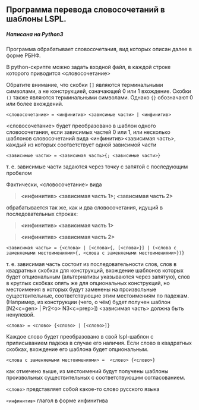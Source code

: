 ## Программа перевода словосочетаний в шаблоны LSPL. ##
##### Написана на Python3 #####

Программа обрабатывает словосочетания, вид которых описан далее в форме РБНФ.

В python-скрипте можно задать входной файл, в каждой строке которого приводится <словосочетание>

Обратите внимание, что скобки `[]` являются терминальными символами, а не конструкцией, означающей 0 или 1 вхождение.
Скобки `()` также являются терминальными символами.
Однако `{}` обозначают 0 или более вхождений.

`<словосочетание> = <инфинитив> <зависимые части> | <инфинитив>`

 <словосочетание> будет преобразовано в шаблон одного словосочетания, если зависимых частей 0 или 1, или несколько шаблонов словосочетаний вида <инфинитив><зависимая часть>, каждый из которых соответствует одной зависимой части

` <зависимые части> = <зависимая часть>{; <зависимые части>}  `

т. е. зависимые части задаются через точку с запятой с последующим пробелом

Фактически, <словосочетание> вида

>**<инфинитив> <зависимая часть 1>; <зависимая часть 2>**

обрабатывается так же, как и два словосочетания, идущий в последовательных строках:

 >**<инфинитив> <зависимая часть 1>**

 >**<инфинитив> <зависимая часть 2>**

` <зависимая часть> = {<слова> | [<слова>{, [<слова>}] | (<слова с заменяемыми местоимениями>{, <слова с заменяемыми местоимениями>})}  `

т. е. зависимая часть состоит из последовательности слов, слов в квадратных скобках для конструкций, вхождение шаблонов которых будет опциональным (альтернативы указываются через запятую), слов в круглых скобках опять же для опциональных конструкций, но местоимения в которых будут заменены на произвольные существительные, соответствующие этим местоимениям по падежам. (Например, из конструкции (чего, о чём) будет получен шаблон [N2<c=gen> | Pr2<о> N3<c=prep>])
<зависимая часть> должна быть ненулевой.

` <слова> = <слово> {<слово> | [<слово>]}  `

Каждое слово будет преобразовано в свой lspl-шаблон с приписыванием падежа в случае его наличия. Если слово в квадратных скобках, вхождение его шаблона будет опциональным.

` <слова с заменяемыми местоимениями> =  <слово> {<слово>}  `

как отмечено выше, из местоимений будут получены шаблоны произвольных существительных с соответствующим согласованием.

`<слово>`
представляет собой какое-то слово русского языка

`<инфинитив>`
глагол в форме инфинитива
